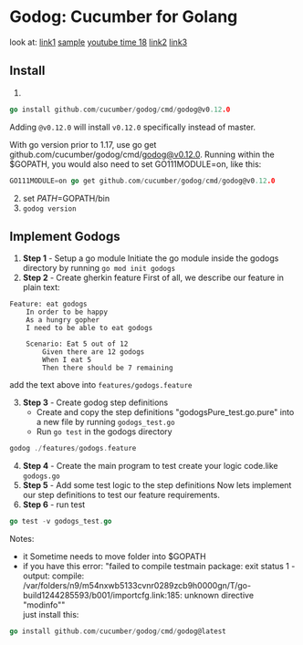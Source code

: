 # Godog: Cucumber for Golang
look at:
[link1](https://github.com/cucumber/godog)
[sample](https://github.com/cucumber/godog/tree/main/_examples/godogs)
[youtube time 18](https://www.youtube.com/watch?v=ucLN1T0H5-A)
[link2](https://medium.com/propertyfinder-engineering/golang-api-testing-with-godog-2de8944d2511)
[link3](https://github.com/cucumber/godog/blob/5efecbaf107d12241f2a6f9f09dcc1f933241361/_examples/api/README.md)

## Install
1.
```go
go install github.com/cucumber/godog/cmd/godog@v0.12.0
```
Adding `@v0.12.0` will install `v0.12.0` specifically instead of master.<br/>

With go version prior to 1.17, use go get github.com/cucumber/godog/cmd/godog@v0.12.0. Running within the $GOPATH, you would also need to set GO111MODULE=on, like this:
```go
GO111MODULE=on go get github.com/cucumber/godog/cmd/godog@v0.12.0
```
2. set $PATH=$GOPATH/bin
3. `godog version `

## Implement Godogs
1. **Step 1** - Setup a go module
Initiate the go module inside the godogs directory by running `go mod init godogs`
2. **Step 2** - Create gherkin feature 
First of all, we describe our feature in plain text:
```
Feature: eat godogs
    In order to be happy
    As a hungry gopher
    I need to be able to eat godogs

    Scenario: Eat 5 out of 12
        Given there are 12 godogs
        When I eat 5
        Then there should be 7 remaining
```
add the text above into `features/godogs.feature`

3. **Step 3** - Create godog step definitions
    - Create and copy the step definitions "godogsPure_test.go.pure" into a new file by running `godogs_test.go`
    - Run `go test` in the godogs directory
```go
godog ./features/godogs.feature
```
4. **Step 4** - Create the main program to test
 create your logic code.like `godogs.go`
5. **Step 5** - Add some test logic to the step definitions
 Now lets implement our step definitions to test our feature requirements.
6. **Step 6** - run test
```go
go test -v godogs_test.go
```

Notes: 
- it Sometime needs to move folder into $GOPATH
- if you have this error:
"failed to compile testmain package: exit status 1 - output: compile: /var/folders/n9/m54nxwb5133cvnr0289zcb9h0000gn/T/go-build1244285593/b001/importcfg.link:185: unknown directive "modinfo""<br/>
just install this:<br/>
```go
go install github.com/cucumber/godog/cmd/godog@latest
```
